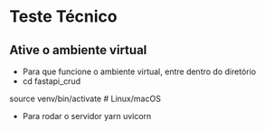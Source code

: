 # Teste Técnico

## Ative o ambiente virtual
- Para que funcione o ambiente virtual, entre dentro do diretório 
- cd fastapi_crud 

source venv/bin/activate  # Linux/macOS

- Para rodar o servidor
yarn uvicorn